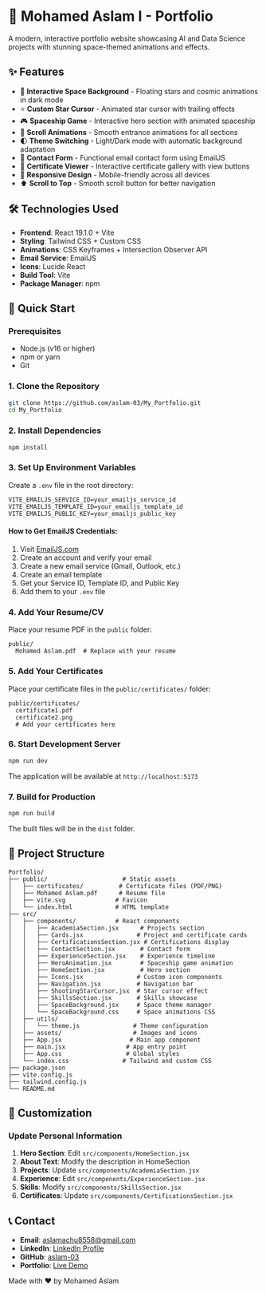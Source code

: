 # 🚀 Mohamed Aslam I -  Portfolio

A modern, interactive portfolio website showcasing AI and Data Science projects with stunning space-themed animations and effects.

## ✨ Features

- 🌌 **Interactive Space Background** - Floating stars and cosmic animations in dark mode
- ⭐ **Custom Star Cursor** - Animated star cursor with trailing effects
- 🎮 **Spaceship Game** - Interactive hero section with animated spaceship
- 📜 **Scroll Animations** - Smooth entrance animations for all sections
- 🌓 **Theme Switching** - Light/Dark mode with automatic background adaptation
- 📧 **Contact Form** - Functional email contact form using EmailJS
- 📜 **Certificate Viewer** - Interactive certificate gallery with view buttons
- 📱 **Responsive Design** - Mobile-friendly across all devices
- ⬆️ **Scroll to Top** - Smooth scroll button for better navigation

## 🛠️ Technologies Used

- **Frontend**: React 19.1.0 + Vite
- **Styling**: Tailwind CSS + Custom CSS
- **Animations**: CSS Keyframes + Intersection Observer API
- **Email Service**: EmailJS
- **Icons**: Lucide React
- **Build Tool**: Vite
- **Package Manager**: npm

## 🚀 Quick Start

### Prerequisites

- Node.js (v16 or higher)
- npm or yarn
- Git

### 1. Clone the Repository

```bash
git clone https://github.com/aslam-03/My_Portfolio.git
cd My_Portfolio
```

### 2. Install Dependencies

```bash
npm install
```

### 3. Set Up Environment Variables

Create a `.env` file in the root directory:

```env
VITE_EMAILJS_SERVICE_ID=your_emailjs_service_id
VITE_EMAILJS_TEMPLATE_ID=your_emailjs_template_id
VITE_EMAILJS_PUBLIC_KEY=your_emailjs_public_key
```

#### How to Get EmailJS Credentials:

1. Visit [EmailJS.com](https://www.emailjs.com/)
2. Create an account and verify your email
3. Create a new email service (Gmail, Outlook, etc.)
4. Create an email template
5. Get your Service ID, Template ID, and Public Key
6. Add them to your `.env` file

### 4. Add Your Resume/CV

Place your resume PDF in the `public` folder:
```
public/
  Mohamed Aslam.pdf  # Replace with your resume
```

### 5. Add Your Certificates

Place your certificate files in the `public/certificates/` folder:
```
public/certificates/
  certificate1.pdf
  certificate2.png
  # Add your certificates here
```

### 6. Start Development Server

```bash
npm run dev
```

The application will be available at `http://localhost:5173`

### 7. Build for Production

```bash
npm run build
```

The built files will be in the `dist` folder.

## 📁 Project Structure

```
Portfolio/
├── public/                     # Static assets
│   ├── certificates/          # Certificate files (PDF/PNG)
│   ├── Mohamed Aslam.pdf      # Resume file
│   ├── vite.svg              # Favicon
│   └── index.html            # HTML template
├── src/
│   ├── components/           # React components
│   │   ├── AcademiaSection.jsx      # Projects section
│   │   ├── Cards.jsx               # Project and certificate cards
│   │   ├── CertificationsSection.jsx # Certifications display
│   │   ├── ContactSection.jsx       # Contact form
│   │   ├── ExperienceSection.jsx    # Experience timeline
│   │   ├── HeroAnimation.jsx        # Spaceship game animation
│   │   ├── HomeSection.jsx          # Hero section
│   │   ├── Icons.jsx               # Custom icon components
│   │   ├── Navigation.jsx          # Navigation bar
│   │   ├── ShootingStarCursor.jsx  # Star cursor effect
│   │   ├── SkillsSection.jsx       # Skills showcase
│   │   ├── SpaceBackground.jsx     # Space theme manager
│   │   └── SpaceBackground.css     # Space animations CSS
│   ├── utils/
│   │   └── theme.js               # Theme configuration
│   ├── assets/                    # Images and icons
│   ├── App.jsx                   # Main app component
│   ├── main.jsx                 # App entry point
│   ├── App.css                  # Global styles
│   └── index.css               # Tailwind and custom CSS
├── package.json
├── vite.config.js
├── tailwind.config.js
└── README.md
```

## 🎨 Customization

### Update Personal Information

1. **Hero Section**: Edit `src/components/HomeSection.jsx`
2. **About Text**: Modify the description in HomeSection
3. **Projects**: Update `src/components/AcademiaSection.jsx`
4. **Experience**: Edit `src/components/ExperienceSection.jsx`
5. **Skills**: Modify `src/components/SkillsSection.jsx`
6. **Certificates**: Update `src/components/CertificationsSection.jsx`



## 📞 Contact

- **Email**: [aslamachu8558@gmail.com](mailto:aslamachu8558@gmail.com)
- **LinkedIn**: [LinkedIn Profile](www.linkedin.com/in/mohamed-aslam-i)
- **GitHub**: [aslam-03](https://github.com/aslam-03)
- **Portfolio**: [Live Demo](https://your-portfolio-url.com)


Made with ❤️ by Mohamed Aslam

